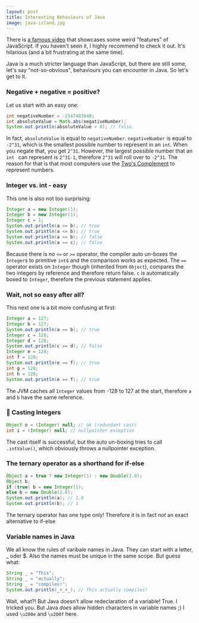 ```yaml
---
layout: post
title: Interesting Behaviours of Java
image: java-island.jpg
---
```


There is [a famous video](https://www.destroyallsoftware.com/talks/wat) that showcases some weird "features" of JavaScript. If you haven't seen it, I highly recommend to check it out. It's hilarious (and a bit frustrating at the same time).

Java is a much stricter language than JavaScript, but there are still some, let's say "not-so-obvious", behaviours you can encounter in Java.
So let's get to it.

### Negative + negative = positive?
Let us start with an easy one:
```java
int negativeNumber = -2147483648;
int absoluteValue = Math.abs(negativeNumber);
System.out.println(absoluteValue > 0); // false.
```
In fact, `absoluteValue` is equal to `negativeNumber`. `negativeNumber` is equal to `-2^31`, which is the smallest possible number to represent in an `int`. When you negate that, you get `2^31`. However, the largest possible number that an `int ` can represent is `2^31-1`, therefore  `2^31` will roll over to `-2^31`. The reason for that is that most computers use the [Two's Complement](https://en.wikipedia.org/wiki/Two%27s_complement) to represent numbers.

### Integer vs. int - easy
This one is also not too surprising:
```java
Integer a = new Integer(1);
Integer b = new Integer(1);
Integer c = 1;
System.out.println(a >= b); // true
System.out.println(a <= b); // true
System.out.println(a == b); // false
System.out.println(a == c); // false
```
Because there is no `<=` or `>=` operator, the compiler auto un-boxes the `Integer`s to primitive `int`s and the comparison works as expected.
The `==` operator exists on `Integer` though (inherited from `Object`), compares the two integers by reference and therefore return false.
`c` is automatically boxed to `Integer`, therefore the previous statement applies.

### Wait, not so easy after all?
This next one is a bit more confusing at first:
```java
Integer a = 127;
Integer b = 127;
System.out.println(a == b); // true
Integer c = 128;
Integer d = 128;
System.out.println(c == d); // false
Integer e = 128;
int f = 128;
System.out.println(e == f); // true
int g = 128;
int h = 128;
System.out.println(e == f); // true
```
The JVM caches all `Integer` values from -128 to 127 at the start, therefore `a` and `b` have the same reference.

### 🧙 Casting Integers
```java
Object o = (Integer) null; // ok (redundant cast)
int i = (Integer) null; // nullpointer exception
```
The cast itself is successful, but the auto un-boxing tries to call `.intValue()`, which obviously throws a nullpointer exception.


### The ternary operator as a shorthand for if-else
```java
Object a = true ? new Integer(1) : new Double(2.0);
Object b;
if (true) b = new Integer(1); 
else b = new Double(2.0);
System.out.println(a); // 1.0
System.out.println(b); // 1
```
The ternary operator has one type only! Therefore it is in fact _not_ an exact alternative to if-else

### Variable names in Java
We all know the rules of varibale names in Java. They can start with a letter, _ oder $. Also the names must be unique in the same scope. But guess what:
```java
String _‎ = "This";
String _‏ = "actually";
String _‎‏ = "compiles!";
System.out.println(_‎+_‏+_‎‏); // This actually compiles!
```
Wait, what?! But Java doesn't allow redeclaration of a variable! True. I tricked you. But Java _does_ allow hidden characters in variable names ;) I used `\u200e` and `\u200f` here.
